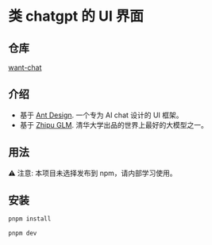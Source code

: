 # 类 chatgpt 的 UI 界面

## 仓库

[want-chat](https://github.com/ThinkMars/company/tree/main/packages/want-chat)

## 介绍

- 基于 [Ant Design](https://ant-design-x.antgroup.com). 一个专为 AI chat 设计的 UI 框架。
- 基于 [Zhipu GLM](https://bigmodel.cn). 清华大学出品的世界上最好的大模型之一。

## 用法

⚠️ 注意: 本项目未选择发布到 npm，请内部学习使用。

## 安装

```bash
pnpm install

pnpm dev
```
